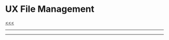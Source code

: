 
UX File Management
======

[<<<](https://github.com/ttltrk/ELSE/blob/master/SHELL/BUM/BUM.MD)

---

---
